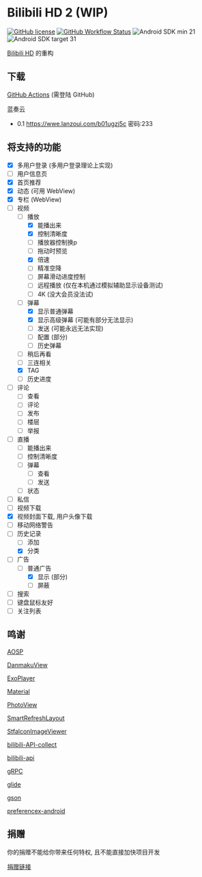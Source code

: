 # Bilibili HD 2 (WIP)

[![GitHub license](https://img.shields.io/github/license/duzhaokun123/BilibiliHD2?style=flat-square)](https://github.com/duzhaokun123/BilibiliHD2/blob/main/LICENSE)
[![GitHub Workflow Status](https://img.shields.io/github/workflow/status/duzhaokun123/BilibiliHD2/Android%20CI?style=flat-square&logo=github)](https://github.com/duzhaokun123/BilibiliHD2/actions/workflows/android.yaml)
![Android SDK min 21](https://img.shields.io/badge/Android%20SDK-%3E%3D%2021-brightgreen?style=flat-square)
![Android SDK target 31](https://img.shields.io/badge/Android%20SDK-target%2031-brightgreen?style=flat-square)


[Bilibili HD](https://github.com/duzhaokun123/BilibiliHD) 的重构

## 下载
[GitHub Actions](https://github.com/duzhaokun123/BilibiliHD2/actions/workflows/android.yaml) (需登陆 GitHub)

蓝奏云
- 0.1 https://wwe.lanzoui.com/b01ugzj5c 密码:233

## 将支持的功能

- [x] 多用户登录 (多用户登录理论上实现)
- [ ] 用户信息页
- [x] 首页推荐
- [x] 动态 (可用 WebView)
- [x] 专栏 (WebView)
- [ ] 视频
    - [ ] 播放
        - [x] 能播出来
        - [x] 控制清晰度
        - [ ] 播放器控制换p
        - [ ] 拖动时预览
        - [x] 倍速
        - [ ] 精准空降
        - [ ] 屏幕滑动进度控制
        - [ ] 远程播放 (仅在本机通过模拟辅助显示设备测试)
        - [ ] 4K (没大会员没法试)
    - [ ] 弹幕
        - [x] 显示普通弹幕
        - [x] 显示高级弹幕 (可能有部分无法显示)
        - [ ] 发送 (可能永远无法实现)
        - [ ] 配置 (部分)
        - [ ] 历史弹幕
    - [ ] 稍后再看
    - [ ] 三连相关
    - [x] TAG
    - [ ] 历史进度
- [ ] 评论
    - [ ] 查看
    - [ ] 评论
    - [ ] 发布
    - [ ] 楼层
    - [ ] 举报
- [ ] 直播
    - [ ] 能播出来
    - [ ] 控制清晰度
    - [ ] 弹幕
        - [ ] 查看
        - [ ] 发送
    - [ ] 状态
- [ ] 私信
- [ ] 视频下载
- [x] 视频封面下载, 用户头像下载
- [ ] 移动网络警告
- [ ] 历史记录
    - [ ] 添加
    - [x] 分类
- [ ] 广告
    - [ ] 普通广告
        - [x] 显示 (部分)
        - [ ] 屏蔽
- [ ] 搜索
- [ ] 键盘鼠标友好
- [ ] 关注列表

## 鸣谢

[AOSP](https://source.android.com)

[DanmakuView](https://github.com/duzhaokun123/DanmakuView)

[ExoPlayer](https://exoplayer.dev/)

[Material](https://material.io)

[PhotoView](https://github.com/Baseflow/PhotoView)

[SmartRefreshLayout](https://github.com/scwang90/SmartRefreshLayout)

[StfalconImageViewer](https://github.com/stfalcon-studio/StfalconImageViewer)

[bilibili-API-collect](https://github.com/SocialSisterYi/bilibili-API-collect)

[bilibili-api](https://github.com/czp3009/bilibili-api)

[gRPC](https://grpc.io/)

[glide](https://bumptech.github.io/glide/)

[gson](https://github.com/google/gson)

[preferencex-android](https://github.com/takisoft/preferencex-android)

## 捐赠

你的捐赠不能给你带来任何特权, 且不能直接加快项目开发

[捐赠链接](https://duzhaokun123.github.io/donate.html)
